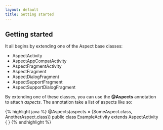 ```yaml
---
layout: default
title: Getting started
---
```


## Getting started

It all begins by extending one of the Aspect base classes:

* AspectActivity
* AspectAppCompatActivity
* AspectFragmentActivity
* AspectFragment
* AspectDialogFragment
* AspectSupportFragment
* AspectSupportDialogFragment

By extending one of these classes, you can use the **@Aspects** annotation to attach *aspects*. The annotation take a list of aspects like so:


{% highlight java %}
@Aspects(aspects = {SomeAspect.class, AnotherAspect.class})
public class ExampleActivity extends AspectActivity {
}
{% endhighlight %}
